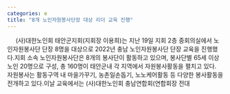 ```yaml
---
categories: e
title: "8개 노인자원봉사단장 대상 리더 교육 진행"
---
```

&nbsp;&nbsp;&nbsp;&nbsp; (사)대한노인회 태안군지회(지회장 이용희)는 지난 19일 지회 2층 중회의실에서 노인자원봉사단 단장 8명을 대상으로 2022년 충남 노인자원봉사단 단장 교육을 진행했다.지회 소속 노인자원봉사단은 8개의 봉사단이 활동하고 있으며, 봉사단별 65세 이상 노인 20명으로 구성, 총 160명이 태안군내 각 지역에서 자원봉사활동을 펼치고 있다. 자원봉사는 활동구역 내 마을가꾸기, 농촌일손돕기, 노노케어활동 등 다양한 봉사활동을 전개하고 있다.이날 교육에서는 (사)대한노인회 충남연합회(연합회장 전대